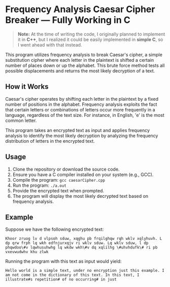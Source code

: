 # Frequency Analysis Caesar Cipher Breaker — Fully Working in C

> **Note:** At the time of writing the code, I originally planned to implement it in **C++**, but I realized it could be easily implemented in **simple C**, so I went ahead with that instead.

This program utilizes frequency analysis to break Caesar's cipher, a simple substitution cipher where each letter in the plaintext is shifted a certain number of places down or up the alphabet. This brute force method tests all possible displacements and returns the most likely decryption of a text.

## How it Works

Caesar's cipher operates by shifting each letter in the plaintext by a fixed number of positions in the alphabet. Frequency analysis exploits the fact that certain letters or combinations of letters occur more frequently in a language, regardless of the text size. For instance, in English, 'e' is the most common letter.

This program takes an encrypted text as input and applies frequency analysis to identify the most likely decryption by analyzing the frequency distribution of letters in the encrypted text.

## Usage

1. Clone the repository or download the source code.
2. Ensure you have a C compiler installed on your system (e.g., GCC).
3. Compile the program: ```gcc caesarCipher.cpp```
4. Run the program: ```./a.out```
5. Provide the encrypted text when prompted.
6. The program will display the most likely decrypted text based on frequency analysis.

## Example

Suppose we have the following encrypted text:

```
Khoor zruog lv d vlpsoh sduw, xqghu pb frqilghqw rqh wklv xqlyhuvh. L dp qrw frph lq wkh edfnjurxqjv ri wklv sduw. Lq wklv sduw, l dp phqwdoo\#v lqwhusuhwhg lq wkdw wkh\#v dq xqlilhg \#uhvhdufk\# ri pb vxevwudwhv khu zlwk
```

Running the program with this text as input would yield:

```
Hello world is a simple text, under no encryption just this example. I am not come in the dictionary of this text. In this text, I illustrate#s repetition# of no occurring# in just
```
